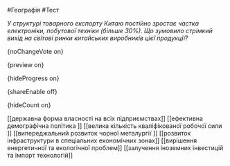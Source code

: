 #Географія #Тест

*У структурі товарного експорту Китаю постійно зростає частка електроніки, побутової техніки (більше 30%). Що зумовило стрімкий вихід на світові ринки китайських виробників цієї продукції?*

{noChangeVote on}

{preview on}

{hideProgress on}

{shareEnable off}

{hideCount on}

[[державна форма власності на всіх підприємствах]]
[[ефективна демографічна політика ]]
[[велика кількість кваліфікованої робочої сили ]]
[[випереджальний розвиток чорної металургії ]]
[[розвиток інфраструктури в спеціальних економічних зонах]]
[[вирішення енергетичної та екологічної проблем]]
[[залучення іноземних інвестицій та імпорт технологій]]
